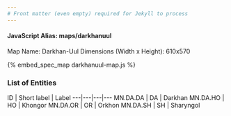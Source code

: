 ```yaml
---
# Front matter (even empty) required for Jekyll to process
---
```


#### JavaScript Alias: maps/darkhanuul

Map Name: Darkhan-Uul
Dimensions (Width x Height): 610x570



{% embed_spec_map darkhanuul-map.js %}

### List of Entities

ID | Short label | Label
---|---|---|---
MN.DA.DA | DA | Darkhan
MN.DA.HO | HO | Khongor
MN.DA.OR | OR | Orkhon
MN.DA.SH | SH | Sharyngol